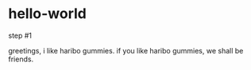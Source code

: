 # hello-world
step #1

greetings,
i like haribo gummies. if you like haribo gummies, we shall be friends.
